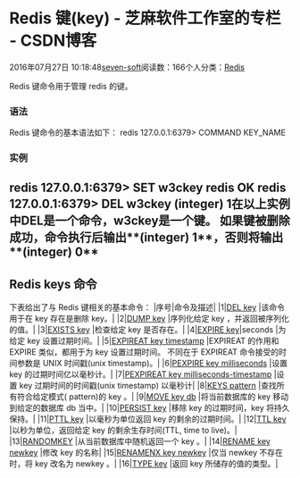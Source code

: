 
# Redis 键(key) -  芝麻软件工作室的专栏 - CSDN博客


2016年07月27日 10:18:48[seven-soft](https://me.csdn.net/softn)阅读数：166个人分类：[Redis																](https://blog.csdn.net/softn/article/category/6332853)



Redis 键命令用于管理 redis 的键。
### 语法
Redis 键命令的基本语法如下：
redis 127.0.0.1:6379> COMMAND KEY_NAME
### 实例
redis 127.0.0.1:6379> SET w3ckey redis
OK
redis 127.0.0.1:6379> DEL w3ckey
(integer) 1在以上实例中**DEL**是一个命令，**w3ckey**是一个键。 如果键被删除成功，命令执行后输出**(integer) 1**，否则将输出**(integer) 0**
---

## Redis keys 命令
下表给出了与 Redis 键相关的基本命令：
|序号|命令及描述|
|1|[DEL key](http://www.runoob.com/redis/keys-del.html)
|该命令用于在 key 存在是删除 key。|
|2|[DUMP key](http://www.runoob.com/redis/keys-dump.html)
|序列化给定 key ，并返回被序列化的值。|
|3|[EXISTS key](http://www.runoob.com/redis/keys-exists.html)
|检查给定 key 是否存在。|
|4|[EXPIRE key](http://www.runoob.com/redis/keys-expire.html)|seconds
|为给定 key 设置过期时间。|
|5|[EXPIREAT key timestamp](http://www.runoob.com/redis/keys-expireat.html)
|EXPIREAT 的作用和 EXPIRE 类似，都用于为 key 设置过期时间。 不同在于 EXPIREAT 命令接受的时间参数是 UNIX 时间戳(unix timestamp)。|
|6|[PEXPIRE key milliseconds](http://www.runoob.com/redis/keys-pexpire.html)
|设置 key 的过期时间亿以毫秒计。|
|7|[PEXPIREAT key milliseconds-timestamp](http://www.runoob.com/redis/keys-pexpireat.html)
|设置 key 过期时间的时间戳(unix timestamp) 以毫秒计|
|8|[KEYS pattern](http://www.runoob.com/redis/keys-keys.html)
|查找所有符合给定模式( pattern)的 key 。|
|9|[MOVE key db](http://www.runoob.com/redis/keys-move.html)
|将当前数据库的 key 移动到给定的数据库 db 当中。|
|10|[PERSIST key](http://www.runoob.com/redis/keys-persist.html)
|移除 key 的过期时间，key 将持久保持。|
|11|[PTTL key](http://www.runoob.com/redis/keys-pttl.html)
|以毫秒为单位返回 key 的剩余的过期时间。|
|12|[TTL key](http://www.runoob.com/redis/keys-ttl.html)
|以秒为单位，返回给定 key 的剩余生存时间(TTL, time to live)。|
|13|[RANDOMKEY](http://www.runoob.com/redis/keys-randomkey.html)
|从当前数据库中随机返回一个 key 。|
|14|[RENAME key newkey](http://www.runoob.com/redis/keys-rename.html)
|修改 key 的名称|
|15|[RENAMENX key newkey](http://www.runoob.com/redis/keys-renamenx.html)
|仅当 newkey 不存在时，将 key 改名为 newkey 。|
|16|[TYPE key](http://www.runoob.com/redis/keys-type.html)
|返回 key 所储存的值的类型。|

